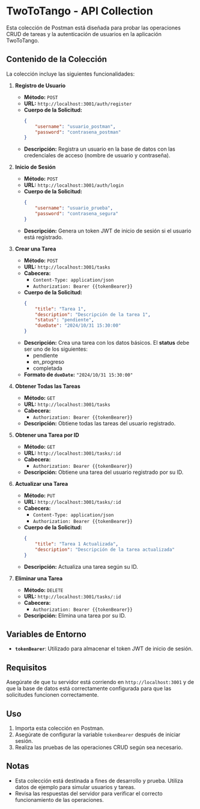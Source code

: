 # TwoToTango - API Collection

Esta colección de Postman está diseñada para probar las operaciones CRUD de tareas y la autenticación de usuarios en la aplicación TwoToTango.

## Contenido de la Colección

La colección incluye las siguientes funcionalidades:

1. **Registro de Usuario**
   - **Método:** `POST`
   - **URL:** `http://localhost:3001/auth/register`
   - **Cuerpo de la Solicitud:**
     ```json
     {
         "username": "usuario_postman",
         "password": "contrasena_postman"
     }
     ```
   - **Descripción:** Registra un usuario en la base de datos con las credenciales de acceso (nombre de usuario y contraseña).

2. **Inicio de Sesión**
   - **Método:** `POST`
   - **URL:** `http://localhost:3001/auth/login`
   - **Cuerpo de la Solicitud:**
     ```json
     {
         "username": "usuario_prueba",
         "password": "contrasena_segura"
     }
     ```
   - **Descripción:** Genera un token JWT de inicio de sesión si el usuario está registrado.

3. **Crear una Tarea**
   - **Método:** `POST`
   - **URL:** `http://localhost:3001/tasks`
   - **Cabecera:**
     - `Content-Type: application/json`
     - `Authorization: Bearer {{tokenBearer}}`
   - **Cuerpo de la Solicitud:**
     ```json
     {
         "title": "Tarea 1",
         "description": "Descripción de la tarea 1",
         "status": "pendiente",
         "dueDate": "2024/10/31 15:30:00"
     }
     ```
   - **Descripción:** Crea una tarea con los datos básicos. El **status** debe ser uno de los siguientes:
     - pendiente
     - en_progreso
     - completada
   - **Formato de `dueDate`:** `"2024/10/31 15:30:00"`

4. **Obtener Todas las Tareas**
   - **Método:** `GET`
   - **URL:** `http://localhost:3001/tasks`
   - **Cabecera:**
     - `Authorization: Bearer {{tokenBearer}}`
   - **Descripción:** Obtiene todas las tareas del usuario registrado.

5. **Obtener una Tarea por ID**
   - **Método:** `GET`
   - **URL:** `http://localhost:3001/tasks/:id`
   - **Cabecera:**
     - `Authorization: Bearer {{tokenBearer}}`
   - **Descripción:** Obtiene una tarea del usuario registrado por su ID.

6. **Actualizar una Tarea**
   - **Método:** `PUT`
   - **URL:** `http://localhost:3001/tasks/:id`
   - **Cabecera:**
     - `Content-Type: application/json`
     - `Authorization: Bearer {{tokenBearer}}`
   - **Cuerpo de la Solicitud:**
     ```json
     {
         "title": "Tarea 1 Actualizada",
         "description": "Descripción de la tarea actualizada"
     }
     ```
   - **Descripción:** Actualiza una tarea según su ID.

7. **Eliminar una Tarea**
   - **Método:** `DELETE`
   - **URL:** `http://localhost:3001/tasks/:id`
   - **Cabecera:**
     - `Authorization: Bearer {{tokenBearer}}`
   - **Descripción:** Elimina una tarea por su ID.

## Variables de Entorno

- **`tokenBearer`**: Utilizado para almacenar el token JWT de inicio de sesión.

## Requisitos

Asegúrate de que tu servidor está corriendo en `http://localhost:3001` y de que la base de datos está correctamente configurada para que las solicitudes funcionen correctamente.

## Uso

1. Importa esta colección en Postman.
2. Asegúrate de configurar la variable `tokenBearer` después de iniciar sesión.
3. Realiza las pruebas de las operaciones CRUD según sea necesario.

## Notas

- Esta colección está destinada a fines de desarrollo y prueba. Utiliza datos de ejemplo para simular usuarios y tareas.
- Revisa las respuestas del servidor para verificar el correcto funcionamiento de las operaciones.

